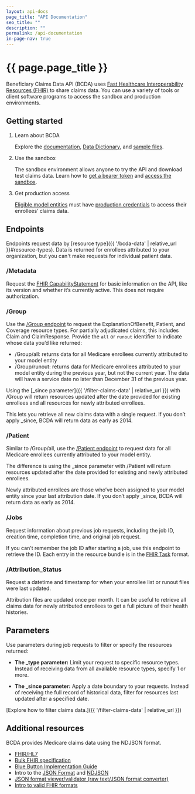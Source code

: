 ```yaml
---
layout: api-docs
page_title: "API Documentation"
seo_title: ""
description: ""
permalink: /api-documentation
in-page-nav: true
---
```


# {{ page.page_title }}

Beneficiary Claims Data API (BCDA) uses [Fast Healthcare Interoperability Resources (FHIR)](https://hl7.org/fhir/R4/overview.html) to share claims data. You can use a variety of tools or client software programs to access the sandbox and production environments.

## Getting started

<ol class="usa-process-list margin-top-1">
  <li class="usa-process-list__item">
    <p class="usa-process-list__heading">Learn about BCDA</p>
    <p>
      Explore the <a href="{{ '/api-documentation#endpoints' | relative_url }}">documentation</a>, <a href="{{ '/bcda-data#data-dictionary' | relative_url }}">Data Dictionary</a>, and <a href="{{ '/bcda-data#sample-files' | relative_url }}">sample files</a>.
    </p>
  </li>
  <li class="usa-process-list__item">
    <p class="usa-process-list__heading">Use the sandbox</p>
    <p>
      The sandbox environment allows anyone to try the API and download test claims data. Learn how to <a href="{{ '/get-a-bearer-token' | relative_url }}">get a bearer token</a> and <a href="{{ '/access-claims-data' | relative_url }}">access the sandbox</a>.  
    </p>
  </li>
  <li class="usa-process-list__item">
    <p class="usa-process-list__heading">Get production access</p>
    <p>
      <a href="{{ '/index#eligible-model-entities' | relative_url }}">Eligible model entities</a> must have <a href="{{ '/production-access' | relative_url }}">production credentials</a> to access their enrollees’ claims data. 
    </p>
  </li>
</ol>

## Endpoints

Endpoints request data by [resource type]({{ '/bcda-data' | relative_url }}#resource-types). Data is returned for enrollees attributed to your organization, but you can't make requests for individual patient data. 

### /Metadata

Request the [FHIR CapabilityStatement](https://hl7.org/fhir/R4/capabilitystatement.html) for basic information on the API, like its version and whether it’s currently active. This does not require authorization. 

### /Group
Use the [/Group endpoint](https://build.fhir.org/ig/HL7/bulk-data/export.html#endpoint---group-of-patients) to request the ExplanationOfBenefit, Patient, and Coverage resource types. For partially adjudicated claims, this includes Claim and ClaimResponse. Provide the `all` or `runout` identifier to indicate whose data you’d like returned: 

- /Group/all: returns data for all Medicare enrollees currently attributed to your model entity
- /Group/runout: returns data for Medicare enrollees attributed to your model entity during the previous year, but not the current year. The data will have a service date no later than December 31 of the previous year.

Using the [_since parameter]({{ '/filter-claims-data' | relative_url }}) with /Group will return resources updated after the date provided for existing enrollees and all resources for newly attributed enrollees. 

This lets you retrieve all new claims data with a single request. If you don’t apply _since, BCDA will return data as early as 2014.

### /Patient

Similar to /Group/all, use the [/Patient endpoint](https://build.fhir.org/ig/HL7/bulk-data/export.html#endpoint---all-patients) to request data for all Medicare enrollees currently attributed to your model entity.

The difference is using the _since parameter with /Patient will return resources updated after the date provided for existing and newly attributed enrollees. 

Newly attributed enrollees are those who’ve been assigned to your model entity since your last attribution date. If you don’t apply _since, BCDA will return data as early as 2014.

### /Jobs

Request information about previous job requests, including the job ID, creation time, completion time, and original job request. 

If you can’t remember the job ID after starting a job, use this endpoint to retrieve the ID. Each entry in the resource bundle is in the [FHIR Task](https://www.hl7.org/fhir/task.html) format.

### /Attribution_Status

Request a datetime and timestamp for when your enrollee list or runout files were last updated. 

Attribution files are updated once per month. It can be useful to retrieve all claims data for newly attributed enrollees to get a full picture of their health histories. 

## Parameters

Use parameters during job requests to filter or specify the resources returned:

- **The _type parameter:** Limit your request to specific resource types. Instead of receiving data from all available resource types, specify 1 or more. 

- **The _since parameter:** Apply a date boundary to your requests. Instead of receiving the full record of historical data, filter for resources last updated after a specified date. 

[Explore how to filter claims data.]({{ '/filter-claims-data' | relative_url }})

## Additional resources

BCDA provides Medicare claims data using the NDJSON format.

- [FHIR/HL7](https://www.hl7.org/fhir/)
- [Bulk FHIR specification](http://build.fhir.org/ig/HL7/VhDir/bulk-data.html)
- [Blue Button Implementation Guide](https://bluebutton.cms.gov/assets/ig/index.html)
- Intro to the [JSON Format](https://www.json.org/json-en.html) and [NDJSON](https://github.com/ndjson/ndjson-spec/)
- [JSON format viewer/validator (raw text/JSON format converter)](https://jsonlint.com/)
- [Intro to valid FHIR formats](https://hl7.org/fhir/R4/validation.html)